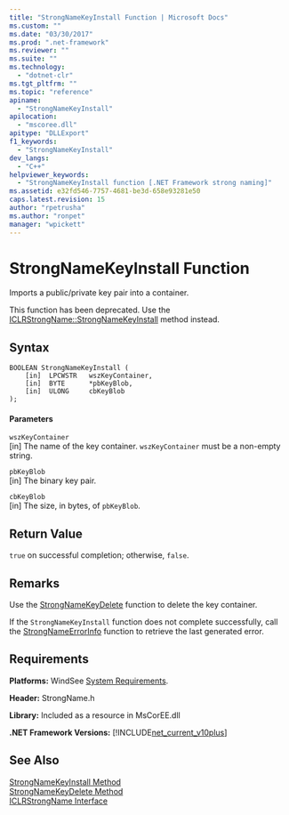 ```yaml
---
title: "StrongNameKeyInstall Function | Microsoft Docs"
ms.custom: ""
ms.date: "03/30/2017"
ms.prod: ".net-framework"
ms.reviewer: ""
ms.suite: ""
ms.technology: 
  - "dotnet-clr"
ms.tgt_pltfrm: ""
ms.topic: "reference"
apiname: 
  - "StrongNameKeyInstall"
apilocation: 
  - "mscoree.dll"
apitype: "DLLExport"
f1_keywords: 
  - "StrongNameKeyInstall"
dev_langs: 
  - "C++"
helpviewer_keywords: 
  - "StrongNameKeyInstall function [.NET Framework strong naming]"
ms.assetid: e32fd546-7757-4681-be3d-658e93281e50
caps.latest.revision: 15
author: "rpetrusha"
ms.author: "ronpet"
manager: "wpickett"
---
```

# StrongNameKeyInstall Function
Imports a public/private key pair into a container.  
  
 This function has been deprecated. Use the [ICLRStrongName::StrongNameKeyInstall](../../../../docs/framework/unmanaged-api/hosting/iclrstrongname-strongnamekeyinstall-method.md) method instead.  
  
## Syntax  
  
```  
BOOLEAN StrongNameKeyInstall (  
    [in]  LPCWSTR   wszKeyContainer,  
    [in]  BYTE      *pbKeyBlob,  
    [in]  ULONG     cbKeyBlob  
);  
```  
  
#### Parameters  
 `wszKeyContainer`  
 [in] The name of the key container. `wszKeyContainer` must be a non-empty string.  
  
 `pbKeyBlob`  
 [in] The binary key pair.  
  
 `cbKeyBlob`  
 [in] The size, in bytes, of `pbKeyBlob`.  
  
## Return Value  
 `true` on successful completion; otherwise, `false`.  
  
## Remarks  
 Use the [StrongNameKeyDelete](../../../../docs/framework/unmanaged-api/strong-naming/strongnamekeydelete-function.md) function to delete the key container.  
  
 If the `StrongNameKeyInstall` function does not complete successfully, call the [StrongNameErrorInfo](../../../../docs/framework/unmanaged-api/strong-naming/strongnameerrorinfo-function.md) function to retrieve the last generated error.  
  
## Requirements  
 **Platforms:** WindSee [System Requirements](../../../../docs/framework/get-started/system-requirements.md).  
  
 **Header:** StrongName.h  
  
 **Library:** Included as a resource in MsCorEE.dll  
  
 **.NET Framework Versions:** [!INCLUDE[net_current_v10plus](../../../../includes/net-current-v10plus-md.md)]  
  
## See Also  
 [StrongNameKeyInstall Method](../../../../docs/framework/unmanaged-api/hosting/iclrstrongname-strongnamekeyinstall-method.md)   
 [StrongNameKeyDelete Method](../../../../docs/framework/unmanaged-api/hosting/iclrstrongname-strongnamekeydelete-method.md)   
 [ICLRStrongName Interface](../../../../docs/framework/unmanaged-api/hosting/iclrstrongname-interface.md)